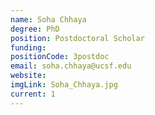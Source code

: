 ```yaml
---
name: Soha Chhaya
degree: PhD
position: Postdoctoral Scholar
funding: 
positionCode: 3postdoc
email: soha.chhaya@ucsf.edu
website:
imgLink: Soha_Chhaya.jpg
current: 1
---
```

